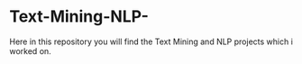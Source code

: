 # Text-Mining-NLP-
Here in this repository you will find the Text Mining and NLP projects which i worked on.
